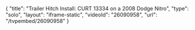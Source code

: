 {
    "title": "Trailer Hitch Install: CURT 13334 on a 2008 Dodge Nitro",
    "type": "solo",
    "layout": "iframe-static",
    "videoId": "26090958",
    "url": "\/tvpembed\/26090958"
}